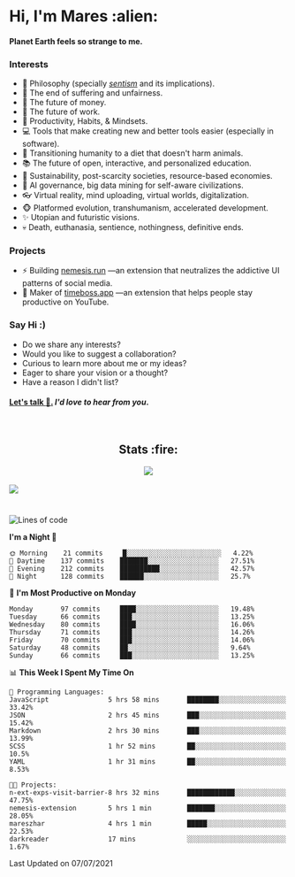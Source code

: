 <h1>Hi, I'm Mares :alien:</h1>

#### Planet Earth feels so strange to me.

### **Interests**

- 🌊 Philosophy (specially [_sentism_][sentismmedium] and its implications).
- 🎯 The end of suffering and unfairness.
- 💸 The future of money.
- 💼 The future of work.
- 🧠 Productivity, Habits, & Mindsets.
- 💻 Tools that make creating new and better tools easier (especially in software).
- 🥗 Transitioning humanity to a diet that doesn't harm animals.
- 📚 The future of open, interactive, and personalized education.
- 🌱 Sustainability, post-scarcity societies, resource-based economies.
- 🤖 AI governance, big data mining for self-aware civilizations.
- 👓 Virtual reality, mind uploading, virtual worlds, digitalization.
- 🐵 Platformed evolution, transhumanism, accelerated development.
- ✨ Utopian and futuristic visions.
- 💀 Death, euthanasia, sentience, nothingness, definitive ends.


### **Projects**

- ⚡ Building [nemesis.run](https://nemesis.run) —an extension that neutralizes the addictive UI patterns of social media.
- 💎 Maker of [timeboss.app](https://timeboss.app) —an extension that helps people stay productive on YouTube.


### **Say Hi :)**

- Do we share any interests?
- Would you like to suggest a collaboration?
- Curious to learn more about me or my ideas?
- Eager to share your vision or a thought?
- Have a reason I didn't list?

#### [Let's talk :wave:.](mailto:mareszhar@gmail.com) _I'd love to hear from you_.

[sentismmedium]: https://medium.com/@mareszhar/born-a-prisoner-a-reflection-about-life-its-struggles-and-a-plan-to-escape-d8566ce9b026

<br>

<h2 align="center">Stats :fire:</h2>

<div align="center">
  <img src="https://github-readme-streak-stats.herokuapp.com?user=mareszhar&theme=black-ice&hide_border=true&stroke=FFFFFF15&ring=DF8FFE&fire=DF8FFE&currStreakLabel=DF8FFE&background=1A232A&currStreakNum=86FFAB&dates=B1AAB3FF">
</div>

<br>

<img src="https://activity-graph.herokuapp.com/graph?username=mareszhar&theme=nord&bg_color=00000000&color=979797&line=DF8FFE&point=00000000&area=true&hide_border=true">

<br>

<h1></h1>

<!--START_SECTION:waka-->
![Lines of code](https://img.shields.io/badge/From%20Hello%20World%20I%27ve%20Written-106613%20lines%20of%20code-blue)

**I'm a Night 🦉** 

```text
🌞 Morning    21 commits     █░░░░░░░░░░░░░░░░░░░░░░░░   4.22% 
🌆 Daytime    137 commits    ███████░░░░░░░░░░░░░░░░░░   27.51% 
🌃 Evening    212 commits    ██████████░░░░░░░░░░░░░░░   42.57% 
🌙 Night      128 commits    ██████░░░░░░░░░░░░░░░░░░░   25.7%

```
📅 **I'm Most Productive on Monday** 

```text
Monday       97 commits     ████░░░░░░░░░░░░░░░░░░░░░   19.48% 
Tuesday      66 commits     ███░░░░░░░░░░░░░░░░░░░░░░   13.25% 
Wednesday    80 commits     ████░░░░░░░░░░░░░░░░░░░░░   16.06% 
Thursday     71 commits     ███░░░░░░░░░░░░░░░░░░░░░░   14.26% 
Friday       70 commits     ███░░░░░░░░░░░░░░░░░░░░░░   14.06% 
Saturday     48 commits     ██░░░░░░░░░░░░░░░░░░░░░░░   9.64% 
Sunday       66 commits     ███░░░░░░░░░░░░░░░░░░░░░░   13.25%

```


📊 **This Week I Spent My Time On** 

```text
💬 Programming Languages: 
JavaScript               5 hrs 58 mins       ████████░░░░░░░░░░░░░░░░░   33.42% 
JSON                     2 hrs 45 mins       ███░░░░░░░░░░░░░░░░░░░░░░   15.42% 
Markdown                 2 hrs 30 mins       ███░░░░░░░░░░░░░░░░░░░░░░   13.99% 
SCSS                     1 hr 52 mins        ██░░░░░░░░░░░░░░░░░░░░░░░   10.5% 
YAML                     1 hr 31 mins        ██░░░░░░░░░░░░░░░░░░░░░░░   8.53%

🐱‍💻 Projects: 
n-ext-exps-visit-barrier-8 hrs 32 mins       ████████████░░░░░░░░░░░░░   47.75% 
nemesis-extension        5 hrs 1 min         ███████░░░░░░░░░░░░░░░░░░   28.05% 
mareszhar                4 hrs 1 min         █████░░░░░░░░░░░░░░░░░░░░   22.53% 
darkreader               17 mins             ░░░░░░░░░░░░░░░░░░░░░░░░░   1.67%

```


 Last Updated on 07/07/2021
<!--END_SECTION:waka-->

